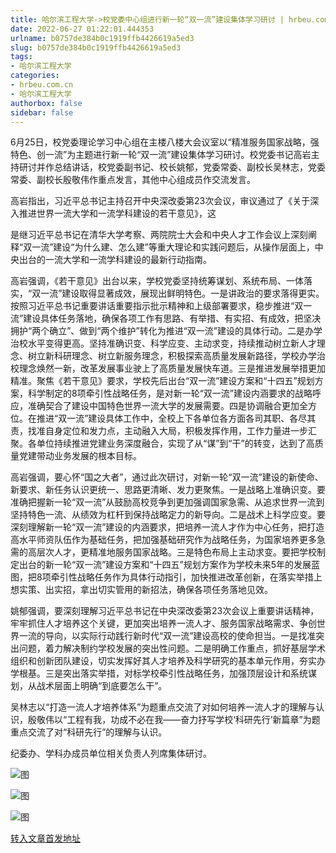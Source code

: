 ```yaml
---
title: 哈尔滨工程大学->校党委中心组进行新一轮“双一流”建设集体学习研讨 | hrbeu.com.cn
date: 2022-06-27 01:22:01.444353
urlname: b0757de384b0c1919ffb4426619a5ed3
slug: b0757de384b0c1919ffb4426619a5ed3
tags: 
- 哈尔滨工程大学
categories:
- hrbeu.com.cn
- 哈尔滨工程大学
authorbox: false
sidebar: false
---
```

6月25日，校党委理论学习中心组在主楼八楼大会议室以“精准服务国家战略，强特色、创一流”为主题进行新一轮“双一流”建设集体学习研讨。校党委书记高岩主持研讨并作总结讲话，校党委副书记、校长姚郁，党委常委、副校长吴林志，党委常委、副校长殷敬伟作重点发言，其他中心组成员作交流发言。

高岩指出，习近平总书记主持召开中央深改委第23次会议，审议通过了《关于深入推进世界一流大学和一流学科建设的若干意见》，这
<!--more-->
是继习近平总书记在清华大学考察、两院院士大会和中央人才工作会议上深刻阐释“双一流”建设“为什么建、怎么建”等重大理论和实践问题后，从操作层面上，中央出台的一流大学和一流学科建设的最新行动指南。

高岩强调，《若干意见》出台以来，学校党委坚持统筹谋划、系统布局、一体落实，“双一流”建设取得显著成效，展现出鲜明特色。一是讲政治的要求落得更实。按照习近平总书记重要讲话重要指示批示精神和上级部署要求，稳步推进“双一流”建设具体任务落地，确保各项工作有思路、有举措、有实招、有成效，把坚决拥护“两个确立”、做到“两个维护”转化为推进“双一流”建设的具体行动。二是办学治校水平变得更高。坚持准确识变、科学应变、主动求变，持续推动树立新人才理念、树立新科研理念、树立新服务理念，积极探索高质量发展新路径，学校办学治校理念焕然一新，改革发展事业驶上了高质量发展快车道。三是推进发展举措更加精准。聚焦《若干意见》要求，学校先后出台“双一流”建设方案和“十四五”规划方案，科学制定的8项牵引性战略任务，是对新一轮“双一流”建设内涵要求的战略呼应，准确契合了建设中国特色世界一流大学的发展需要。四是协调融合更加全方位。在推进“双一流”建设具体工作中，全校上下各单位各方面各司其职、各尽其责，找准自身定位和发力点，主动融入大局，积极发挥作用，工作力量进一步汇聚。各单位持续推进党建业务深度融合，实现了从“谋”到“干”的转变，达到了高质量党建带动业务发展的根本目标。

高岩强调，要心怀“国之大者”，通过此次研讨，对新一轮“双一流”建设的新使命、新要求、新任务认识更统一、思路更清晰、发力更聚焦。一是战略上准确识变。要准确把握新一轮“双一流”从鼓励高校竞争到更加强调国家急需、从追求世界一流到坚持特色一流、从绩效为杠杆到保持战略定力的新导向。二是战术上科学应变。要深刻理解新一轮“双一流”建设的内涵要求，把培养一流人才作为中心任务，把打造高水平师资队伍作为基础任务，把加强基础研究作为战略任务，为国家培养更多急需的高层次人才，更精准地服务国家战略。三是特色布局上主动求变。要把学校制定出台的新一轮“双一流”建设方案和“十四五”规划方案作为学校未来5年的发展蓝图，把8项牵引性战略任务作为具体行动指引，加快推进改革创新，在落实举措上想实策、出实招，拿出切实管用的新招法，确保各项任务落地见效。

姚郁强调，要深刻理解习近平总书记在中央深改委第23次会议上重要讲话精神，牢牢抓住人才培养这个关键，更加突出培养一流人才、服务国家战略需求、争创世界一流的导向，以实际行动践行新时代“双一流”建设高校的使命担当。一是找准突出问题，着力解决制约学校发展的突出性问题。二是明确工作重点，抓好基层学术组织和创新团队建设，切实发挥好其人才培养及科学研究的基本单元作用，夯实办学根基。三是突出落实举措，对标学校牵引性战略任务，加强顶层设计和系统谋划，从战术层面上明确“到底要怎么干”。

吴林志以“打造一流人才培养体系”为题重点交流了对如何培养一流人才的理解与认识，殷敬伟以“工程有我，功成不必在我——奋力抒写学校‘科研先行’新篇章”为题重点交流了对“科研先行”的理解与认识。

纪委办、学科办成员单位相关负责人列席集体研讨。

![图](http://gongxue.cn/__local/7/36/65/D3F2058D5B4485F68BE9BD25AFF_4492517B_10666.png)

![图](http://gongxue.cn/__local/4/1A/4B/7F8A86C96A2C79750404C2E66BF_87E4E93C_10C9D.png)

![图](http://gongxue.cn/__local/F/3F/59/2E4DEFD5D2553A6290804E813E0_5D48756F_16F67.jpeg)

[转入文章首发地址](http://gongxue.cn/info/1141/72233.htm)